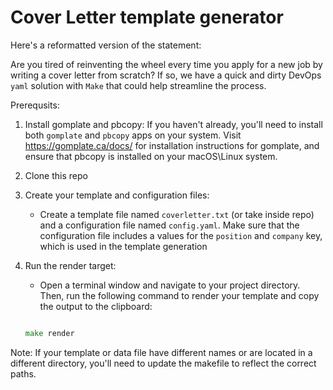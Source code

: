 # Cover Letter template generator

Here's a reformatted version of the statement:

Are you tired of reinventing the wheel every time you apply for a new job by writing a cover letter from scratch? If so, we have a quick and dirty DevOps `yaml` solution with `Make` that could help streamline the process.

Prerequsits:

1. Install gomplate and pbcopy:
    If you haven't already, you'll need to install both `gomplate` and `pbcopy` apps on your system. Visit https://gomplate.ca/docs/ for installation instructions for gomplate, and ensure that pbcopy is installed on your macOS\Linux system.
1. Clone this repo
1. Create your template and configuration files:
    * Create a template file named `coverletter.txt` (or take inside repo) and a configuration file named `config.yaml`. Make sure that the configuration file includes a values for the `position` and `company` key, which is used in the template generation  
1. Run the render target:
    * Open a terminal window and navigate to your project directory. Then, run the following command to render your template and copy the output to the clipboard:

    ```go
    
    make render
    ```

Note: If your template or data file have different names or are located in a different directory, you'll need to update the makefile to reflect the correct paths.
